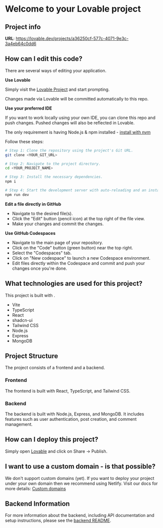 # Welcome to your Lovable project

## Project info

**URL**: https://lovable.dev/projects/a36250cf-577c-4071-9e3c-3a4eb64c0dd6

## How can I edit this code?

There are several ways of editing your application.

**Use Lovable**

Simply visit the [Lovable Project](https://lovable.dev/projects/a36250cf-577c-4071-9e3c-3a4eb64c0dd6) and start prompting.

Changes made via Lovable will be committed automatically to this repo.

**Use your preferred IDE**

If you want to work locally using your own IDE, you can clone this repo and push changes. Pushed changes will also be reflected in Lovable.

The only requirement is having Node.js & npm installed - [install with nvm](https://github.com/nvm-sh/nvm#installing-and-updating)

Follow these steps:

```sh
# Step 1: Clone the repository using the project's Git URL.
git clone <YOUR_GIT_URL>

# Step 2: Navigate to the project directory.
cd <YOUR_PROJECT_NAME>

# Step 3: Install the necessary dependencies.
npm i

# Step 4: Start the development server with auto-reloading and an instant preview.
npm run dev
```

**Edit a file directly in GitHub**

- Navigate to the desired file(s).
- Click the "Edit" button (pencil icon) at the top right of the file view.
- Make your changes and commit the changes.

**Use GitHub Codespaces**

- Navigate to the main page of your repository.
- Click on the "Code" button (green button) near the top right.
- Select the "Codespaces" tab.
- Click on "New codespace" to launch a new Codespace environment.
- Edit files directly within the Codespace and commit and push your changes once you're done.

## What technologies are used for this project?

This project is built with .

- Vite
- TypeScript
- React
- shadcn-ui
- Tailwind CSS
- Node.js
- Express
- MongoDB

## Project Structure

The project consists of a frontend and a backend. 

### Frontend
The frontend is built with React, TypeScript, and Tailwind CSS.

### Backend
The backend is built with Node.js, Express, and MongoDB. It includes features such as user authentication, post creation, and comment management.

## How can I deploy this project?

Simply open [Lovable](https://lovable.dev/projects/a36250cf-577c-4071-9e3c-3a4eb64c0dd6) and click on Share -> Publish.

## I want to use a custom domain - is that possible?

We don't support custom domains (yet). If you want to deploy your project under your own domain then we recommend using Netlify. Visit our docs for more details: [Custom domains](https://docs.lovable.dev/tips-tricks/custom-domain/)

## Backend Information

For more information about the backend, including API documentation and setup instructions, please see the [backend README](./backend/README.md).
